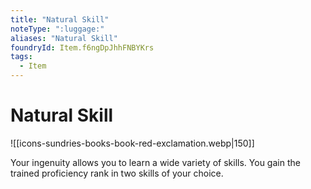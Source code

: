 ```yaml
---
title: "Natural Skill"
noteType: ":luggage:"
aliases: "Natural Skill"
foundryId: Item.f6ngDpJhhFNBYKrs
tags:
  - Item
---
```


# Natural Skill
![[icons-sundries-books-book-red-exclamation.webp|150]]

Your ingenuity allows you to learn a wide variety of skills. You gain the trained proficiency rank in two skills of your choice.
